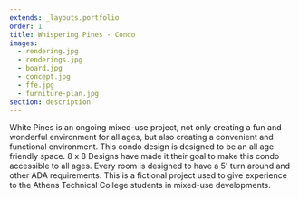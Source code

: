 ```yaml
---
extends: _layouts.portfolio
order: 1
title: Whispering Pines - Condo
images:
  - rendering.jpg
  - renderings.jpg
  - board.jpg
  - concept.jpg
  - ffe.jpg
  - furniture-plan.jpg
section: description
---
```

White Pines is an ongoing mixed-use project, not only creating a fun and wonderful environment for all ages, but also creating a convenient and functional environment. This condo design is designed to be an all age friendly space. 8 x 8 Designs have made it their goal to make this condo accessible to all ages. Every room is designed to have a 5' turn around and other ADA requirements. This is a fictional project used to give experience to the Athens Technical College students in mixed-use developments.